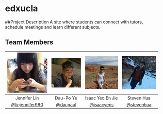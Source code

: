 # edxucla
##Project Description
A site where students can connect with tutors, schedule meetings and learn different subjects.

## Team Members
| ![](./photos/jennifer_lin.jpg) | ![](./photos/dau_po_yu.jpg) | ![](./photos/isaac_yeo_en_jie.jpg) | ![](./photos/steven_hua.jpg) |
| :-------: | :-------: | :-------: | :-------: |
| Jennifer Lin | Dau-Po Yu | Isaac Yeo En Jie | Steven Hua |
| [@linjennifer960](https://github.com/linjennifer960) | [@daupaul](https://github.com/daupaul) | [@isaacyeos](https://github.com/isaacyeos) | [@stevenhua](https://github.com/stevenhua) |
